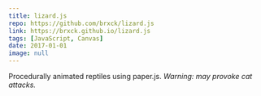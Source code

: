 ```yaml
---
title: lizard.js
repo: https://github.com/brxck/lizard.js
link: https://brxck.github.io/lizard.js
tags: [JavaScript, Canvas]
date: 2017-01-01
image: null
---
```


Procedurally animated reptiles using paper.js. _Warning: may provoke cat attacks._
